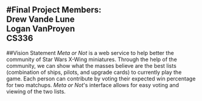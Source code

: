 #Final Project
Members:  
Drew Vande Lune  
Logan VanProyen  
CS336  
---
##Vision Statement
*Meta or Not* is a web service to help better the community of Star Wars X-Wing
miniatures. Through the help of the community, we can show what the masses
believe are the best lists (combination of ships, pilots, and upgrade cards)
to currently play the game. Each person can contribute by voting their expected
win percentage for two matchups. *Meta or Not*'s interface allows for easy
voting and viewing of the two lists.
